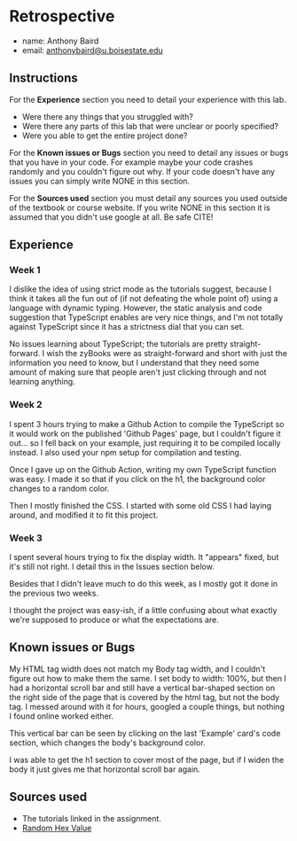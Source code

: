 # Retrospective

- name: Anthony Baird
- email: anthonybaird@u.boisestate.edu

## Instructions

For the **Experience** section you need to detail your experience with this lab. 

- Were there any things that you struggled with? 
- Were there any parts of this lab that were unclear or poorly specified? 
- Were you able to get the entire project done?

For the **Known issues or Bugs** section you need to detail any issues or bugs that you have in your
code. For example maybe your code crashes randomly and you couldn't figure out why. If your code
doesn't have any issues you can simply write NONE in this section.

For the **Sources used** section you must detail any sources you used outside of the textbook or
course website. If you write NONE in this section it is assumed that you didn't use google at all.
Be safe CITE!

## Experience

### Week 1
I dislike the idea of using strict mode as the tutorials suggest, because I think it takes all the fun out of (if not defeating the whole point of) using a language with dynamic typing. However, the static analysis and code suggestion that TypeScript enables are very nice things, and I'm not totally against TypeScript since it has a strictness dial that you can set. 

No issues learning about TypeScript; the tutorials are pretty straight-forward. I wish the zyBooks were as straight-forward and short with just the information you need to know, but I understand that they need some amount of making sure that people aren't just clicking through and not learning anything.

### Week 2
I spent 3 hours trying to make a Github Action to compile the TypeScript so it would work on the published 'Github Pages' page, but I couldn't figure it out... so I fell back on your example, just requiring it to be compiled locally instead. I also used your npm setup for compilation and testing.

Once I gave up on the Github Action, writing my own TypeScript function was easy. I made it so that if you click on the h1, the background color changes to a random color.

Then I mostly finished the CSS. I started with some old CSS I had laying around, and modified it to fit this project. 

### Week 3
I spent several hours trying to fix the display width. It "appears" fixed, but it's still not right. I detail this in the Issues section below.

Besides that I didn't leave much to do this week, as I mostly got it done in the previous two weeks.

I thought the project was easy-ish, if a little confusing about what exactly we're supposed to produce or what the expectations are.

## Known issues or Bugs

My HTML tag width does not match my Body tag width, and I couldn't figure out how to make them the same. I set body to width: 100%, but then I had a horizontal scroll bar and still have a vertical bar-shaped section on the right side of the page that is covered by the html tag, but not the body tag. I messed around with it for hours, googled a couple things, but nothing I found online worked either.

This vertical bar can be seen by clicking on the last 'Example' card's code section, which changes the body's background color.

I was able to get the h1 section to cover most of the page, but if I widen the body it just gives me that horizontal scroll bar again.

## Sources used

 - The tutorials linked in the assignment.
 - [Random Hex Value](https://www.tutorialspoint.com/random-color-generator-in-javascript)
